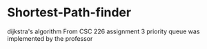 # Shortest-Path-finder
dijkstra's algorithm
From CSC 226 assignment 3
priority queue was implemented by the professor
